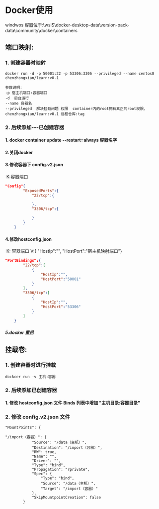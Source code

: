 # Docker使用

windwos 容器位于:\\wsl$\docker-desktop-data\version-pack-data\community\docker\containers

## 端口映射:                

### 1. 创建容器时映射

```shell
docker run -d -p 50001:22 -p 53306:3306 --privileged --name centos8 chenzhongxian/learn:v0.1
```
              
```shell
参数说明:
-p 宿主机端口:容器端口
-d  后台运行
--name 容器名 
--privileged  解决挂载问题 权限  container内的root拥有真正的root权限。
chenzhongxian/learn:v0.1 远程仓库:tag
```



### 2. 后续添加---已创建容器

#### 	1. docker container update --restart=always 容器名字

#### 	2.关闭docker 

#### 	3.修改容器下 config.v2.json

​			 K:容器端口

```json
"Config"{
        "ExposedPorts":{
            "22/tcp":{

            },
            "3306/tcp":{

            }
        }
	}
```

#### 	4.修改hostconfig.json

​			K: 容器端口  V:{ "HostIp":"", "HostPort":"宿主机映射端口"}

```json
"PortBindings":{
        "22/tcp":[
            {
                "HostIp":"",
                "HostPort":"50001"
            }
        ],
        "3306/tcp":[
            {
                "HostIp":"",
                "HostPort":"53306"
            }
        ]
    }
```

##### 	5.docker 重启



## 挂载卷:

### 1. 创建容器时进行挂载
```shell
dockcer run -v 主机:容器
```
### 2. 后续添加已创建容器

#### 1. 修改 hostconfig.json 文件  Binds 列表中增加 "主机目录:容器目录" 
### 2. 修改 config.v2.json 文件
```shell
"MountPoints": {
 
"/import（容器）": {
            "Source": "/data（主机）",
            "Destination": "/import（容器）",
            "RW": true,
            "Name": "",
            "Driver": "",
            "Type": "bind",
            "Propagation": "rprivate",
            "Spec": {
                "Type": "bind",
                "Source": "/data（主机）",
                "Target": "/import（容器）"
            },
            "SkipMountpointCreation": false
        }

```

	